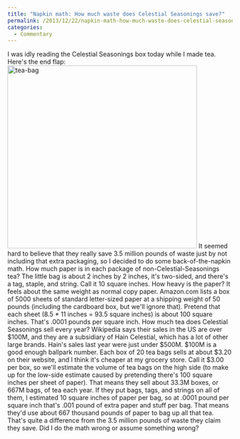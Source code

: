 ```yaml
---
title: "Napkin math: How much waste does Celestial Seasonings save?"
permalink: /2013/12/22/napkin-math-how-much-waste-does-celestial-seasonings-save/
categories:
  - Commentary
---
```

I was idly reading the Celestial Seasonings box today while I made tea. Here's the end flap: 
<img src="http://www.xaprb.com/blog/wp-content/uploads/2013/12/tea-bag.png" alt="tea-bag" width="424" height="410" class="aligncenter size-full wp-image-3359" /> 
It seemed hard to believe that they really save 3.5 million pounds of waste just by not including that extra packaging, so I decided to do some back-of-the-napkin math. 
How much paper is in each package of non-Celestial-Seasonings tea? The little bag is about 2 inches by 2 inches, it's two-sided, and there's a tag, staple, and string. Call it 10 square inches. 
How heavy is the paper? It feels about the same weight as normal copy paper. Amazon.com lists a box of 5000 sheets of standard letter-sized paper at a shipping weight of 50 pounds (including the cardboard box, but we'll ignore that). Pretend that each sheet (8.5 * 11 inches = 93.5 square inches) is about 100 square inches. That's .0001 pounds per square inch. 
How much tea does Celestial Seasonings sell every year? Wikipedia says their sales in the US are over $100M, and they are a subsidiary of Hain Celestial, which has a lot of other large brands. Hain's sales last year were just under $500M. $100M is a good enough ballpark number. Each box of 20 tea bags sells at about $3.20 on their website, and I think it's cheaper at my grocery store. Call it $3.00 per box, so we'll estimate the volume of tea bags on the high side (to make up for the low-side estimate caused by pretending there's 100 square inches per sheet of paper). That means they sell about 33.3M boxes, or 667M bags, of tea each year. 
If they put bags, tags, and strings on all of them, I estimated 10 square inches of paper per bag, so at .0001 pound per square inch that's .001 pound of extra paper and stuff per bag. That means they'd use about 667 thousand pounds of paper to bag up all that tea. 
That's quite a difference from the 3.5 million pounds of waste they claim they save. Did I do the math wrong or assume something wrong?
